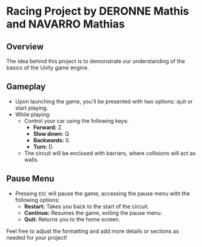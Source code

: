 # Racing Project by DERONNE Mathis and NAVARRO Mathias

## Overview
The idea behind this project is to demonstrate our understanding of the basics of the Unity game engine.

## Gameplay
- Upon launching the game, you'll be presented with two options: quit or start playing.
- While playing:
  - Control your car using the following keys:
    - **Forward:** Z
    - **Slow down:** Q
    - **Backwards:** S
    - **Turn:** D
  - The circuit will be enclosed with barriers, where collisions will act as walls.

## Pause Menu
- Pressing `ESC` will pause the game, accessing the pause menu with the following options:
  - **Restart:** Takes you back to the start of the circuit.
  - **Continue:** Resumes the game, exiting the pause menu.
  - **Quit:** Returns you to the home screen.

Feel free to adjust the formatting and add more details or sections as needed for your project!
